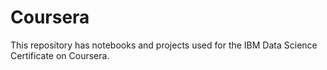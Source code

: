 # Coursera 
This repository has notebooks and projects used for the IBM Data Science Certificate on Coursera.
